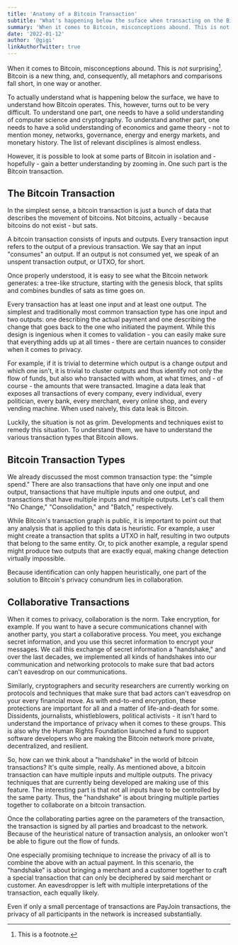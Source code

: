 ```yaml
---
title: 'Anatomy of a Bitcoin Transaction'
subtitle: "What's happening below the suface when transacting on the Bitcoin timechain."
summary: 'When it comes to Bitcoin, misconceptions abound. This is not surprising. Bitcoin is a new thing, and, consequently, all metaphors and comparisons fall short, in one way or another.'
date: '2022-01-12'
author: '@gigi'
linkAuthorTwitter: true
---
```


When it comes to Bitcoin, misconceptions abound. This is _not_ surprising[^1]. Bitcoin is a new thing, and, consequently, all metaphors and comparisons fall short, in one way or another.

[^1]: This is a footnote.

To actually understand what is happening below the surface, we have to understand how Bitcoin operates. This, however, turns out to be very difficult. To understand one part, one needs to have a solid understanding of computer science and cryptography. To understand another part, one needs to have a solid understanding of economics and game theory - not to mention money, networks, governance, energy and energy markets, and monetary history. The list of relevant disciplines is almost endless.

However, it is possible to look at some parts of Bitcoin in isolation and - hopefully - gain a better understanding by zooming in. One such part is the Bitcoin transaction.

## The Bitcoin Transaction

In the simplest sense, a bitcoin transaction is just a bunch of data that describes the movement of bitcoins. Not bitcoins, actually - because bitcoins do not exist - but sats.

A bitcoin transaction consists of inputs and outputs. Every transaction input refers to the output of a previous transaction. We say that an input "consumes" an output. If an output is not consumed yet, we speak of an unspent transaction output, or UTXO, for short.

Once properly understood, it is easy to see what the Bitcoin network generates: a tree-like structure, starting with the genesis block, that splits and combines bundles of sats as time goes on.

Every transaction has at least one input and at least one output. The simplest and traditionally most common transaction type has one input and two outputs: one describing the actual payment and one describing the change that goes back to the one who initiated the payment.
While this design is ingenious when it comes to validation - you can easily make sure that everything adds up at all times - there are certain nuances to consider when it comes to privacy.

<PostImage postId="anatomy-bitcoin-transaction" name="tx.png" caption="A Bitcoin transaction." />

For example, if it is trivial to determine which output is a change output and which one isn't, it is trivial to cluster outputs and thus identify not only the flow of funds, but also who transacted with whom, at what times, and - of course - the amounts that were transacted. Imagine a data leak that exposes all transactions of every company, every individual, every politician, every bank, every merchant, every online shop, and every vending machine. When used naively, this data leak is Bitcoin.

Luckily, the situation is not as grim. Developments and techniques exist to remedy this situation. To understand them, we have to understand the various transaction types that Bitcoin allows.

## Bitcoin Transaction Types

We already discussed the most common transaction type: the "simple spend." There are also transactions that have only one input and one output, transactions that have multiple inputs and one output, and transactions that have multiple inputs and multiple outputs. Let's call them "No Change," "Consolidation," and "Batch," respectively.

While Bitcoin's transaction graph is public, it is important to point out that any analysis that is applied to this data is heuristic. For example, a user might create a transaction that splits a UTXO in half, resulting in two outputs that belong to the same entity. Or, to pick another example, a regular spend might produce two outputs that are exactly equal, making change detection virtually impossible.

Because identification can only happen heuristically, one part of the solution to Bitcoin's privacy conundrum lies in collaboration.

## Collaborative Transactions

When it comes to privacy, collaboration is the norm. Take encryption, for example. If you want to have a secure communications channel with another party, you start a collaborative process. You meet, you exchange secret information, and you use this secret information to encrypt your messages. We call this exchange of secret information a "handshake," and over the last decades, we implemented all kinds of handshakes into our communication and networking protocols to make sure that bad actors can't eavesdrop on our communications.

Similarly, cryptographers and security researchers are currently working on protocols and techniques that make sure that bad actors can't eavesdrop on your every financial move. As with end-to-end encryption, these protections are important for all and a matter of life-and-death for some. Dissidents, journalists, whistleblowers, political activists - it isn't hard to understand the importance of privacy when it comes to these groups. This is also why the Human Rights Foundation launched a fund to support software developers who are making the Bitcoin network more private, decentralized, and resilient.

So, how can we think about a "handshake" in the world of bitcoin transactions? It's quite simple, really. As mentioned above, a bitcoin transaction can have multiple inputs and multiple outputs. The privacy techniques that are currently being developed are making use of this feature. The interesting part is that not all inputs have to be controlled by the same party. Thus, the "handshake" is about bringing multiple parties together to collaborate on a bitcoin transaction.

Once the collaborating parties agree on the parameters of the transaction, the transaction is signed by all parties and broadcast to the network. Because of the heuristical nature of transaction analysis, an onlooker won't be able to figure out the flow of funds.

One especially promising technique to increase the privacy of all is to combine the above with an actual payment. In this scenario, the "handshake" is about bringing a merchant and a customer together to craft a special transaction that can only be deciphered by said merchant or customer. An eavesdropper is left with multiple interpretations of the transaction, each equally likely.

Even if only a small percentage of transactions are PayJoin transactions, the privacy of all participants in the network is increased substantially.
